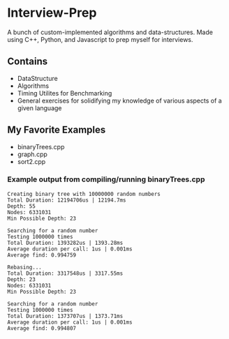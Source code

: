 # Interview-Prep
A bunch of custom-implemented algorithms and data-structures. Made using C++, Python, and Javascript to prep myself for interviews.

## Contains
- DataStructure
- Algorithms
- Timing Utilites for Benchmarking
- General exercises for solidifying my knowledge of various aspects of a given language

## My Favorite Examples
- binaryTrees.cpp
- graph.cpp
- sort2.cpp

### Example output from compiling/running binaryTrees.cpp

    Creating binary tree with 10000000 random numbers
    Total Duration: 12194706us | 12194.7ms
    Depth: 55
    Nodes: 6331031
    Min Possible Depth: 23

    Searching for a random number
    Testing 1000000 times
    Total Duration: 1393282us | 1393.28ms
    Average duration per call: 1us | 0.001ms
    Average find: 0.994759

    Rebasing...
    Total Duration: 3317548us | 3317.55ms
    Depth: 23
    Nodes: 6331031
    Min Possible Depth: 23

    Searching for a random number
    Testing 1000000 times
    Total Duration: 1373707us | 1373.71ms
    Average duration per call: 1us | 0.001ms
    Average find: 0.994807
